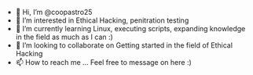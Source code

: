 - 👋 Hi, I’m @coopastro25
- 👀 I’m interested in Ethical Hacking, penitration testing
- 🌱 I’m currently learning Linux, executing scripts, expanding knowledge in the field as much as I can :)
- 💞️ I’m looking to collaborate on Getting started in the field of Ethical Hacking
- 📫 How to reach me ... Feel free to message on here :)

<!---
coopastro25/coopastro25 is a ✨ special ✨ repository because its `README.md` (this file) appears on your GitHub profile.
You can click the Preview link to take a look at your changes.
--->
